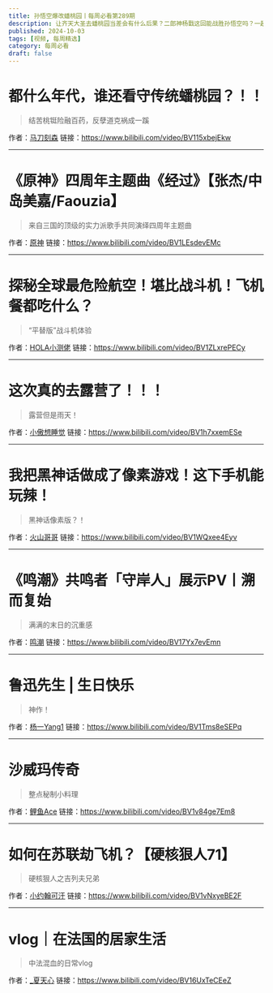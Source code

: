 ```yaml
---
title: 孙悟空爆改蟠桃园丨每周必看第289期
description: 让齐天大圣去蟠桃园当差会有什么后果？二郎神杨戬这回能战胜孙悟空吗？一起看马刀爆改《西游记》
published: 2024-10-03
tags: [视频, 每周精选]
category: 每周必看
draft: false
---
```


# 都什么年代，谁还看守传统蟠桃园？！！
> 结苦桃铤险融百药，反孽道克祸成一蹊

作者：[马刀刻森](https://space.bilibili.com/14048220)
链接：https://www.bilibili.com/video/BV115xbejEkw

---

# 《原神》四周年主题曲《经过》【张杰/中岛美嘉/Faouzia】
> 来自三国的顶级的实力派歌手共同演绎四周年主题曲

作者：[原神](https://space.bilibili.com/401742377)
链接：https://www.bilibili.com/video/BV1LEsdevEMc

---

# 探秘全球最危险航空！堪比战斗机！飞机餐都吃什么？
> “平替版”战斗机体验

作者：[HOLA小测佬](https://space.bilibili.com/406636263)
链接：https://www.bilibili.com/video/BV1ZLxrePECy

---

# 这次真的去露营了！！！
> 露营但是雨天！

作者：[小傲想睡觉](https://space.bilibili.com/446430908)
链接：https://www.bilibili.com/video/BV1h7xxemESe

---

# 我把黑神话做成了像素游戏！这下手机能玩辣！
> 黑神话像素版？！

作者：[火山哥哥](https://space.bilibili.com/137429365)
链接：https://www.bilibili.com/video/BV1WQxee4Eyv

---

# 《鸣潮》共鸣者「守岸人」展示PV丨溯而复始
> 满满的末日的沉重感

作者：[鸣潮](https://space.bilibili.com/1955897084)
链接：https://www.bilibili.com/video/BV17Yx7evEmn

---

# 鲁迅先生 | 生日快乐
> 神作！

作者：[杨一Yang1](https://space.bilibili.com/8543748)
链接：https://www.bilibili.com/video/BV1Tms8eSEPq

---

# 沙威玛传奇
> 整点秘制小料理

作者：[鲤鱼Ace](https://space.bilibili.com/15634833)
链接：https://www.bilibili.com/video/BV1v84ge7Em8

---

# 如何在苏联劫飞机？【硬核狠人71】
> 硬核狠人之吉列夫兄弟

作者：[小约翰可汗](https://space.bilibili.com/23947287)
链接：https://www.bilibili.com/video/BV1vNxyeBE2F

---

# vlog｜在法国的居家生活
> 中法混血的日常vlog

作者：[_夏天心](https://space.bilibili.com/702252553)
链接：https://www.bilibili.com/video/BV16UxTeCEeZ

